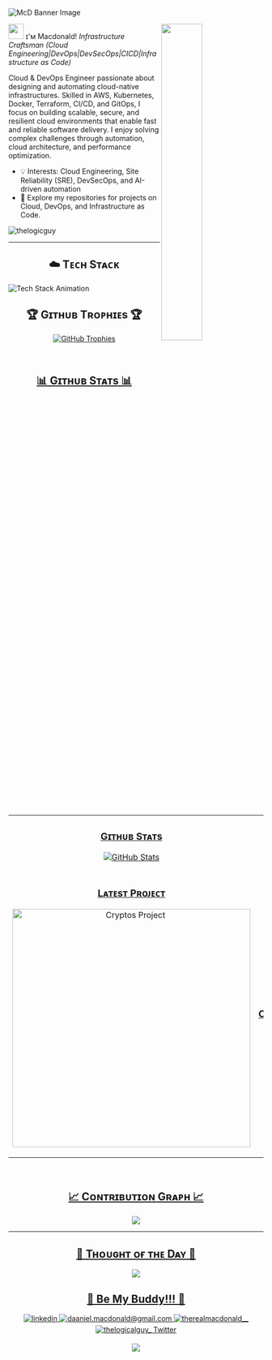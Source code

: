 <!--Banner-->
![McD Banner Image](./banner.jpg)

<!--CloudDev image-->
<div>
  <img align="right" width="40%" src="https://www.freepik.com/premium-vector/man-is-working-laptop-outdoors-with-cloud-background-worker-installing-cloud-database-simple-minimalist-flat-vector-illustration_187418021.htm#fromView=keyword&page=1&position=26&uuid=839438fa-0d5c-4ab8-94f5-ca7ca40f1f5e&query=Cloud+Engineer+Illustration">
</div>

<!--Header Name-->
 <img src="https://emojis.slackmojis.com/emojis/images/1531849430/4246/blob-sunglasses.gif?1531849430" width="30"/> ɪ'ᴍ Macdonald! 
*Infrastructure Craftsman (Cloud Engineering|DevOps|DevSecOps|CICD|Infrastructure as Code)*
<br /> 

<!--Start Intro-->               
<p align="left">Cloud & DevOps Engineer passionate about designing and automating cloud-native infrastructures. Skilled in AWS, Kubernetes, Docker, Terraform, CI/CD, and GitOps, I focus on building scalable, secure, and resilient cloud environments that enable fast and reliable software delivery. I enjoy solving complex challenges through automation, cloud architecture, and performance optimization.

- 💡 Interests: Cloud Engineering, Site Reliability (SRE), DevSecOps, and AI-driven automation
- 📂 Explore my repositories for projects on Cloud, DevOps, and Infrastructure as Code.

<!--End Intro-->

<!--Profile Count Badge-->
<p align="left">
  <img src="https://komarev.com/ghpvc/?username=thelogicguy&label=Profile%20views&color=770677&style=for-the-badge&logo=star" alt="thelogicguy" style="padding-right:20px;" />
</p>

---

<!--Languages and Tools Section-->       
<!--Tech Stack Section-->
<h2 align="center">☁️ Tᴇᴄʜ Sᴛᴀᴄᴋ</h2>
<picture>
  <source media="(prefers-color-scheme: dark)" srcset="./Skills_Animation_Dark.gif">
  <source media="(prefers-color-scheme: light)" srcset="./Skills_Animation_White.gif">
  <img align="center" alt="Tech Stack Animation" src="./Skills_Animation_White.gif">
</picture>
<br />


<!--Trophies Section-->   
<h2 align="center">🏆 Gɪᴛʜᴜʙ Tʀᴏᴘʜɪᴇs 🏆</h2>
<p align="center">
  <a href="https://github.com/thelogicguy/github-profile-trophy">
    <img src="https://github-profile-trophy.vercel.app/?username=thelogicguy&row=2&column=6&margin-w=20&margin-h=20" alt="GitHub Trophies">
</p>
<br />

<!--Github stats Table--> 
<h2 align="center">📊 Gɪᴛʜᴜʙ Sᴛᴀᴛs 📊</h2>

<table width="100%">
  <tr>
    <td width="50%">
      <h3 align="center"><strong>Gɪᴛʜᴜʙ Sᴛᴀᴛs</strong></h3>
      <p align="center">
        <a href="https://github.com/thelogicguy">
          <img align="center" src="https://github-readme-stats.vercel.app/api?username=thelogicguy&count_private=true&show_icons=true&theme=nightowl" alt="GitHub Stats" />
        </a>
      </p>
    </td>
    <td width="50%">
      <h3 align="center"><strong>Sᴛʀᴇᴀᴋ Sᴛᴀᴛs</strong></h3>
      <p align="center">
        <a href="https://github.com/thelogicguy">
          <img align="center" src="https://streak-stats.demolab.com?user=Kiran1689&theme=nightowl" alt="Streak Stats" />
        </a>
      </p>
    </td>
  </tr>
  <tr>
    <td width="50%">
      <h3 align="center"><strong>Lᴀᴛᴇsᴛ Pʀᴏᴊᴇᴄᴛ</strong></h3>
      <p align="center">
        <a href="https://github.com/thelogicguy/cryptos">
          <img align="center" width="470" src="https://github-readme-stats.vercel.app/api/pin/?username=thelogicguy&repo=cryptos&theme=nightowl&show_owner=true" alt="Cryptos Project" />
        </a>
      </p>
    </td>
    <td width="50%">
      <h3 align="center"><strong>Tᴏᴘ Cᴏɴᴛʀɪʙᴜᴛɪᴏɴs</strong></h3>
      <p align="center">
        <a href="https://github.com/thelogicguy">
          <img align="center" src="https://github-contributor-stats.vercel.app/api?username=thelogicguy&limit=3&theme=nightowl&show_owner=true&combine_all_yearly_contributions=true" alt="Top Repo" />
        </a>
      </p>
    </td>
  </tr>
</table>
<br />

<!--Contribution Graph-->
<h2 align="center">📈 Cᴏɴᴛʀɪʙᴜᴛɪᴏɴ Gʀᴀᴘʜ 📈</h2>
<div align="center">
    <img src="https://github-readme-activity-graph.vercel.app/graph?username=thelogicguy&bg_color=011627&color=79d3c3&line=c792ea&point=ffeb95&area=true&hide_border=false" border-radius="15">
</div>

---

<!--Dynamic Quote card updated everyday at 12 PM--> 
<h2 align="center">🌟 Tʜᴏᴜɢʜᴛ ᴏғ ᴛʜᴇ Dᴀʏ 🌟</h2>

<!--STARTS_HERE_QUOTE_CARD-->
<p align="center">
    <img src="https://readme-daily-quotes.vercel.app/api?author=Yanni&quote=Music%20is%20like%20creating%20an%20emotional%20painting.%20The%20sounds%20are%20the%20colors.&theme=dark&bg_color=011627&author_color=ffeb95">
</p>
<!--ENDS_HERE_QUOTE_CARD-->


<!--Contact Section--> 

<h2 align="center">🤝 Be My Buddy!!! 🤝 </h2>
<div align="center">
 <a href="https://www.linkedin.com/in/mcdonald-daniel-86352b135/" target="_blank">
<img src=https://img.shields.io/badge/linkedin-%231E77B5.svg?&style=for-the-badge&logo=linkedin&logoColor=white alt=linkedin style="margin-bottom: 5px;" />
</a>
  
<a href="mailto:daaniel.macdonald@gmail.com" target="_blank">
<img src="https://img.shields.io/badge/Gmail-D14836?style=for-the-badge&logo=gmail&logoColor=white" alt=daaniel.macdonald@gmail.com mail style="margin-bottom: 5px;" />
</a>

<a href="https://www.instagram.com/therealmacdonald__" target="_blank">
<img src=https://img.shields.io/badge/Instagram-E4405F?style=for-the-badge&logo=instagram&logoColor=white alt=therealmacdonald__ Instagram style="margin-bottom: 5px;" />
</a>

<a href="https://twitter.com/thelogicalguy_" target="_blank">
<img src="https://img.shields.io/badge/Twitter-1DA1F2?style=for-the-badge&logo=twitter&logoColor=white" alt="thelogicalguy_ Twitter" style="margin-bottom: 5px;" />
</a>
</div>

<!--Footer--> 
<p align="center">
  <img src="https://capsule-render.vercel.app/api?type=waving&color=gradient&height=65&section=footer"/>
</p>

